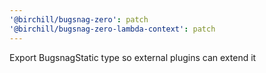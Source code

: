 ```yaml
---
'@birchill/bugsnag-zero': patch
'@birchill/bugsnag-zero-lambda-context': patch
---
```


Export BugsnagStatic type so external plugins can extend it
